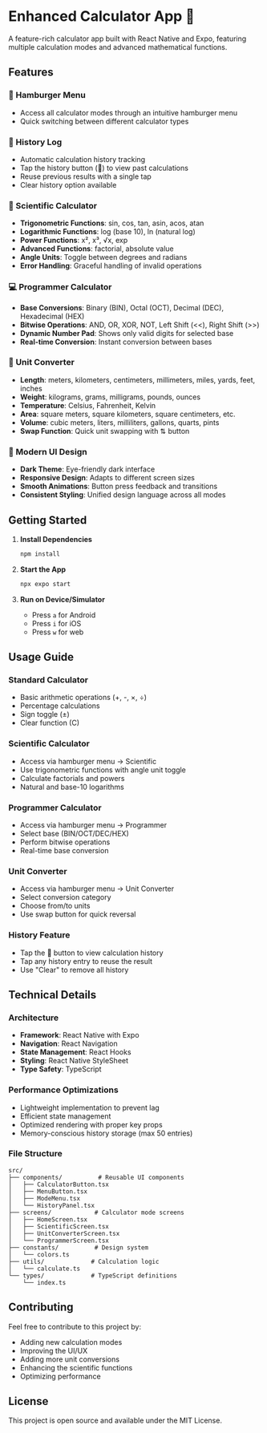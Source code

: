 # Enhanced Calculator App 🧮

A feature-rich calculator app built with React Native and Expo, featuring multiple calculation modes and advanced mathematical functions.

## Features

### 🍔 Hamburger Menu
- Access all calculator modes through an intuitive hamburger menu
- Quick switching between different calculator types

### 📝 History Log
- Automatic calculation history tracking
- Tap the history button (📝) to view past calculations
- Reuse previous results with a single tap
- Clear history option available

### 🧮 Scientific Calculator
- **Trigonometric Functions**: sin, cos, tan, asin, acos, atan
- **Logarithmic Functions**: log (base 10), ln (natural log)
- **Power Functions**: x², x³, √x, exp
- **Advanced Functions**: factorial, absolute value
- **Angle Units**: Toggle between degrees and radians
- **Error Handling**: Graceful handling of invalid operations

### 💻 Programmer Calculator
- **Base Conversions**: Binary (BIN), Octal (OCT), Decimal (DEC), Hexadecimal (HEX)
- **Bitwise Operations**: AND, OR, XOR, NOT, Left Shift (<<), Right Shift (>>)
- **Dynamic Number Pad**: Shows only valid digits for selected base
- **Real-time Conversion**: Instant conversion between bases

### 📏 Unit Converter
- **Length**: meters, kilometers, centimeters, millimeters, miles, yards, feet, inches
- **Weight**: kilograms, grams, milligrams, pounds, ounces
- **Temperature**: Celsius, Fahrenheit, Kelvin
- **Area**: square meters, square kilometers, square centimeters, etc.
- **Volume**: cubic meters, liters, milliliters, gallons, quarts, pints
- **Swap Function**: Quick unit swapping with ⇅ button

### 🎨 Modern UI Design
- **Dark Theme**: Eye-friendly dark interface
- **Responsive Design**: Adapts to different screen sizes
- **Smooth Animations**: Button press feedback and transitions
- **Consistent Styling**: Unified design language across all modes

## Getting Started

1. **Install Dependencies**
   ```bash
   npm install
   ```

2. **Start the App**
   ```bash
   npx expo start
   ```

3. **Run on Device/Simulator**
   - Press `a` for Android
   - Press `i` for iOS
   - Press `w` for web

## Usage Guide

### Standard Calculator
- Basic arithmetic operations (+, -, ×, ÷)
- Percentage calculations
- Sign toggle (±)
- Clear function (C)

### Scientific Calculator
- Access via hamburger menu → Scientific
- Use trigonometric functions with angle unit toggle
- Calculate factorials and powers
- Natural and base-10 logarithms

### Programmer Calculator
- Access via hamburger menu → Programmer
- Select base (BIN/OCT/DEC/HEX)
- Perform bitwise operations
- Real-time base conversion

### Unit Converter
- Access via hamburger menu → Unit Converter
- Select conversion category
- Choose from/to units
- Use swap button for quick reversal

### History Feature
- Tap the 📝 button to view calculation history
- Tap any history entry to reuse the result
- Use "Clear" to remove all history

## Technical Details

### Architecture
- **Framework**: React Native with Expo
- **Navigation**: React Navigation
- **State Management**: React Hooks
- **Styling**: React Native StyleSheet
- **Type Safety**: TypeScript

### Performance Optimizations
- Lightweight implementation to prevent lag
- Efficient state management
- Optimized rendering with proper key props
- Memory-conscious history storage (max 50 entries)

### File Structure
```
src/
├── components/          # Reusable UI components
│   ├── CalculatorButton.tsx
│   ├── MenuButton.tsx
│   ├── ModeMenu.tsx
│   └── HistoryPanel.tsx
├── screens/            # Calculator mode screens
│   ├── HomeScreen.tsx
│   ├── ScientificScreen.tsx
│   ├── UnitConverterScreen.tsx
│   └── ProgrammerScreen.tsx
├── constants/          # Design system
│   └── colors.ts
├── utils/             # Calculation logic
│   └── calculate.ts
└── types/             # TypeScript definitions
    └── index.ts
```

## Contributing

Feel free to contribute to this project by:
- Adding new calculation modes
- Improving the UI/UX
- Adding more unit conversions
- Enhancing the scientific functions
- Optimizing performance

## License

This project is open source and available under the MIT License.

